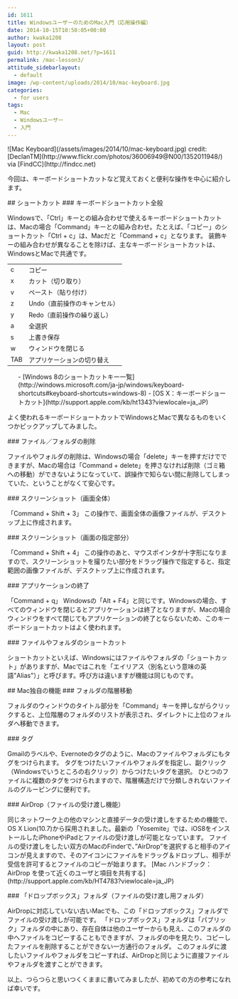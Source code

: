 ```yaml
---
id: 1611
title: WindowsユーザーのためのMac入門（応用操作編）
date: 2014-10-15T10:50:05+00:00
author: kwaka1208
layout: post
guid: http://kwaka1208.net/?p=1611
permalink: /mac-lesson3/
attitude_sidebarlayout:
  - default
image: /wp-content/uploads/2014/10/mac-keyboard.jpg
categories:
  - for users
tags:
  - Mac
  - Windowsユーザー
  - 入門
---
```

<p>
![Mac Keyboard](/assets/images/2014/10/mac-keyboard.jpg)
credit: [DeclanTM](http://www.flickr.com/photos/36006949@N00/1352011948/) via [FindCC](http://findcc.net)
</p>
今回は、キーボードショートカットなど覚えておくと便利な操作を中心に紹介します。
<p>
## ショートカット
### キーボードショートカット全般
<p>
Windowsで、「Ctrl」キーとの組み合わせで使えるキーボードショートカットは、Macの場合「Command」キーとの組み合わせ。たとえば、「コピー」のショートカット「Ctrl + c」は、Macだと「Command + c」となります。
装飾キーの組み合わせが異なることを除けば、主なキーボードショートカットは、WindowsとMacで共通です。
</p>
<p>
<table>
    <tr>
        <td>c</td>
        <td>コピー</td>
    </tr>
    <tr>
        <td>x</td>
        <td>カット（切り取り）</td>
    </tr>
    <tr>
        <td>v</td>
        <td>ペースト（貼り付け）</td>
    </tr>
    <tr>
        <td>z</td>
        <td>Undo（直前操作のキャンセル）</td>
    </tr>
    <tr>
        <td>y</td>
        <td>Redo（直前操作の繰り返し）</td>
    </tr>
    <tr>
        <td>a</td>
        <td>全選択</td>
    </tr>
    <tr>
        <td>s</td>
        <td>上書き保存</td>
    </tr>
    <tr>
        <td>w</td>
        <td>ウィンドウを閉じる</td>
    </tr>
    <tr>
        <td>TAB</td>
        <td>アプリケーションの切り替え</td>
    </tr>
</table>
</p>
<p>
<ul>
    - [Windows 8のショートカットキー一覧](http://windows.microsoft.com/ja-jp/windows/keyboard-shortcuts#keyboard-shortcuts=windows-8)
    - [OS X：キーボードショートカット](http://support.apple.com/kb/ht1343?viewlocale=ja_JP)
</ul>
</p>
<p>
よく使われるキーボードショートカットでWindowsとMacで異なるものをいくつかピックアップしてみました。
</p>
### ファイル／フォルダの削除
<p>
ファイルやフォルダの削除は、Windowsの場合「delete」キーを押すだけでできますが、Macの場合は「Command + delete」を押さなければ削除（ゴミ箱への移動）ができないようになっていて、誤操作で知らない間に削除してしまっていた、ということがなくて安心です。
</p>
### スクリーンショット（画面全体）
<p>
「Command + Shift + 3」
この操作で、画面全体の画像ファイルが、デスクトップ上に作成されます。
</p>
<p>
### スクリーンショット（画面の指定部分）
<p>
「Command + Shift + 4」
この操作のあと、マウスポインタが十字形になりますので、スクリーンショットを撮りたい部分をドラッグ操作で指定すると、指定範囲の画像ファイルが、デスクトップ上に作成されます。
</p>
### アプリケーションの終了
<p>
「Command + q」
Windowsの「Alt + F4」と同じです。Windowsの場合、すべてのウィンドウを閉じるとアプリケーションは終了となりますが、Macの場合ウィンドウをすべて閉じてもアプリケーションの終了とならないため、このキーボードショートカットはよく使われます。
</p>
### ファイルやフォルダのショートカット
<p>
ショートカットといえば、Windowsにはファイルやフォルダの「ショートカット」がありますが、Macではこれを「エイリアス（別名という意味の英語"Alias"）」と呼びます。呼び方は違いますが機能は同じものです。
</p>
## Mac独自の機能
### フォルダの階層移動
<p>
フォルダのウィンドウのタイトル部分を「Command」キーを押しながらクリックすると、上位階層のフォルダのリストが表示され、ダイレクトに上位のフォルダへ移動できます。
</p>
### タグ
<p>
Gmailのラベルや、Evernoteのタグのように、Macのファイルやフォルダにもタグをつけられます。
タグをつけたいファイルやフォルダを指定し、副クリック（Windowsでいうところの右クリック）からつけたいタグを選択。
ひとつのファイルに複数のタグをつけられますので、階層構造だけで分類しきれないファイルのグルーピングに便利です。
</p>
### AirDrop（ファイルの受け渡し機能）
<p>
同じネットワーク上の他のマシンと直接データの受け渡しをするための機能で、OS X Lion(10.7)から採用されました。最新の「Yosemite」では、iOS8をインストールしたiPhoneやiPadとファイルの受け渡しが可能となっています。
ファイルの受け渡しをしたい双方のMacのFinderで、”AirDrop”を選択すると相手のアイコンが見えますので、そのアイコンにファイルをドラッグ＆ドロップし、相手が受信を許可するとファイルのコピーが始まります。
[Mac ハンドブック：AirDrop を使って近くのユーザと項目を共有する](http://support.apple.com/kb/HT4783?viewlocale=ja_JP)
</p>
### 「ドロップボックス」フォルダ（ファイルの受け渡し用フォルダ）
<p>
AirDropに対応していない古いMacでも、この「ドロップボックス」フォルダでファイルの受け渡しが可能です。
「ドロップボックス」フォルダは「パブリック」フォルダの中にあり、存在自体は他のユーザーからも見え、このフォルダの中へファイルをコピーすることもできますが、フォルダの中を見たり、コピーしたファイルを削除することができない一方通行のフォルダ。
このフォルダに渡したいファイルやフォルダをコピーすれば、AirDropと同じように直接ファイルやフォルダを渡すことができます。
</p>
<p>
以上、つらつらと思いつくくままに書いてみましたが、初めての方の参考になれば幸いです。
</p>